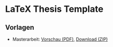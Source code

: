 # LaTeX Thesis Template

## Vorlagen

- Masterarbeit: [Vorschau (PDF)](pdfs/template_diplom.pdf), [Download (ZIP)](dl/template_diplom.zip)
